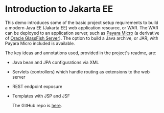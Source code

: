 # Introduction to Jakarta EE #

This demo introduces some of the basic project setup requirements to build a modern Java EE (Jakarta EE) web application resource, or WAR. The WAR can be deployed to an application server, such as [Payara Micro](https://www.payara.fish/downloads/payara-platform-community-edition/) (a derivative of [Oracle GlassFish Server](https://www.oracle.com/middleware/technologies/glassfish-server.html)). The option to build a Java archive, or JAR, with Payara Micro included is available.

The key ideas and annotations used, provided in the project's readme, are:

+ Java bean and JPA configurations via XML
+ Servlets (controllers) which handle routing as extensions to the web server
+ REST endpoint exposure
+ Templates with JSP and JSF


    The GitHub repo is <a href="https://github.com/jfspps/JavaEEDemo" target="_blank">here</a>.

